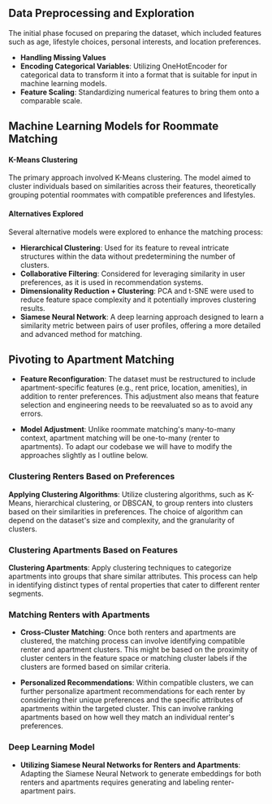 ## Data Preprocessing and Exploration

The initial phase focused on preparing the dataset, which included features such as age, lifestyle choices, personal interests, and location preferences.

- **Handling Missing Values**
- **Encoding Categorical Variables**: Utilizing OneHotEncoder for categorical data to transform it into a format that is suitable for input in machine learning models.
- **Feature Scaling**: Standardizing numerical features to bring them onto a comparable scale.


## Machine Learning Models for Roommate Matching

#### K-Means Clustering

The primary approach involved K-Means clustering. The model aimed to cluster individuals based on similarities across their features, theoretically grouping potential roommates with compatible preferences and lifestyles.

#### Alternatives Explored

Several alternative models were explored to enhance the matching process:

- **Hierarchical Clustering**: Used for its feature to reveal intricate structures within the data without predetermining the number of clusters.
- **Collaborative Filtering**: Considered for leveraging similarity in user preferences, as it is used in recommendation systems.
- **Dimensionality Reduction + Clustering**: PCA and t-SNE were used to reduce feature space complexity and it potentially improves clustering results.
- **Siamese Neural Network**: A deep learning approach designed to learn a similarity metric between pairs of user profiles, offering a more detailed and advanced method for matching. 



## Pivoting to Apartment Matching

- **Feature Reconfiguration**: The dataset must be restructured to include apartment-specific features (e.g., rent price, location, amenities), in addition to renter preferences. This adjustment also means that feature selection and engineering needs to be reevaluated so as to avoid any errors.

- **Model Adjustment**: Unlike roommate matching's many-to-many context, apartment matching will be one-to-many (renter to apartments). To adapt our codebase we will have to modify the approaches slightly as I outline below.


### Clustering Renters Based on Preferences

**Applying Clustering Algorithms**: Utilize clustering algorithms, such as K-Means, hierarchical clustering, or DBSCAN, to group renters into clusters based on their similarities in preferences. The choice of algorithm can depend on the dataset's size and complexity, and the granularity of clusters.


### Clustering Apartments Based on Features

**Clustering Apartments**: Apply clustering techniques to categorize apartments into groups that share similar attributes. This process can help in identifying distinct types of rental properties that cater to different renter segments.

### Matching Renters with Apartments

- **Cross-Cluster Matching**: Once both renters and apartments are clustered, the matching process can involve identifying compatible renter and apartment clusters. This might be based on the proximity of cluster centers in the feature space or matching cluster labels if the clusters are formed based on similar criteria.

- **Personalized Recommendations**: Within compatible clusters, we can further personalize apartment recommendations for each renter by considering their unique preferences and the specific attributes of apartments within the targeted cluster. This can involve ranking apartments based on how well they match an individual renter's preferences.


### Deep Learning Model 

- **Utilizing Siamese Neural Networks for Renters and Apartments**: Adapting the Siamese Neural Network to generate embeddings for both renters and apartments requires generating and labeling renter-apartment pairs. 


